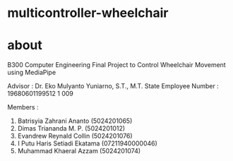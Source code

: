 # multicontroller-wheelchair

# about
B300 Computer Engineering Final Project to Control Wheelchair Movement using MediaPipe

Advisor : Dr. Eko Mulyanto Yuniarno, S.T., M.T.
State Employee Number : 19680601199512 1 009

Members :
1. Batrisyia Zahrani Ananto      (5024201065)
2. Dimas Triananda M. P.         (5024201012)
3. Evandrew Reynald Collin       (5024201076)
4. I Putu Haris Setiadi Ekatama  (07211940000046)
5. Muhammad Khaeral Azzam        (5024201074)

